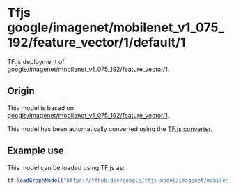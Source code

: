 # Tfjs google/imagenet/mobilenet_v1_075_192/feature_vector/1/default/1
TF.js deployment of google/imagenet/mobilenet_v1_075_192/feature_vector/1.

<!-- parent-model: google/imagenet/mobilenet_v1_075_192/feature_vector/1 -->

## Origin

This model is based on [google/imagenet/mobilenet_v1_075_192/feature_vector/1](https://tfhub.dev/google/imagenet/mobilenet_v1_075_192/feature_vector/1).

This model has been automatically converted using the [TF.js converter](https://github.com/tensorflow/tfjs/tree/master/tfjs-converter).

## Example use
This model can be loaded using TF.js as:

```javascript
tf.loadGraphModel("https://tfhub.dev/google/tfjs-model/imagenet/mobilenet_v1_075_192/feature_vector/1/default/1", { fromTFHub: true })
```
